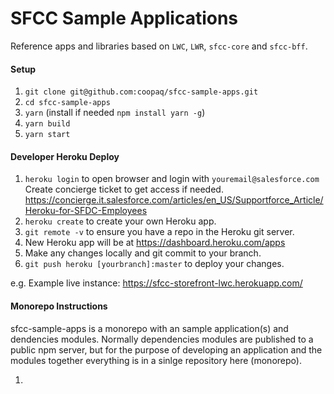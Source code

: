 # SFCC Sample Applications

Reference apps and libraries based on `LWC`, `LWR`, `sfcc-core` and `sfcc-bff`.


#### Setup
1) 	`git clone git@github.com:coopaq/sfcc-sample-apps.git`
2) `cd sfcc-sample-apps`
3)	`yarn`  (install if needed `npm install yarn -g`)
4)	`yarn build`
5)	`yarn start`


#### Developer Heroku Deploy
1) `heroku login` to open browser and login with `youremail@salesforce.com`
Create concierge ticket to get access if needed. https://concierge.it.salesforce.com/articles/en_US/Supportforce_Article/Heroku-for-SFDC-Employees
2) `heroku create` to create your own Heroku app.
3) `git remote -v` to ensure you have a repo in the Heroku git server. 
3) New Heroku app will be at https://dashboard.heroku.com/apps
4) Make any changes locally and git commit to your branch.
5) `git push heroku [yourbranch]:master` to deploy your changes.

e.g. Example live instance: https://sfcc-storefront-lwc.herokuapp.com/


#### Monorepo Instructions

sfcc-sample-apps is a monorepo with an sample application(s) and dendencies modules. Normally dependencies modules are published to a public npm server, but for the purpose of developing an application and the modules together everything is in a sinlge repository here (monorepo).

1) 
